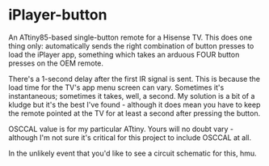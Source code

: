 # iPlayer-button
An ATtiny85-based single-button remote for a Hisense TV. This does one thing only: automatically sends the right combination of button presses to load the iPlayer app, something which takes an arduous FOUR button presses on the OEM remote. 

There's a 1-second delay after the first IR signal is sent. This is because the load time for the TV's app menu screen can vary. Sometimes it's instantaneous; sometimes it takes, well, a second. My solution is a bit of a kludge but it's the best I've found - although it does mean you have to keep the remote pointed at the TV for at least a second after pressing the button. 

OSCCAL value is for my particular ATtiny. Yours will no doubt vary - although I'm not sure it's critical for this project to include OSCCAL at all. 

In the unlikely event that you'd like to see a circuit schematic for this, hmu. 

